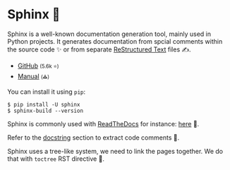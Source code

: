 # Sphinx 🦁

<div class="row row-cols-md-2"><div>

Sphinx is a well-known documentation generation tool, mainly used in Python projects. It generates documentation from spcial comments within the source code ✨ or from separate [ReStructured Text](/programming-languages/others/documents/rst/index.md) files ✍️.

* [GitHub](https://github.com/sphinx-doc/sphinx) <small>(5.6k ⭐)</small>
* [Manual](https://www.sphinx-doc.org) <small>(⛪)</small>

You can install it using `pip`:

```shell!
$ pip install -U sphinx
$ sphinx-build --version
```
</div><div>

Sphinx is commonly used with [ReadTheDocs](https://docs.readthedocs.io/en/stable/) for instance: [here](https://sublime-and-sphinx-guide.readthedocs.io/en/latest/index.html) 👀.

Refer to the [docstring](https://www.sphinx-doc.org/en/master/usage/extensions/autodoc.html) section to extract code comments 🚀.

Sphinx uses a tree-like system, we need to link the pages together. We do that with `toctree` RST directive 🌳.
</div></div>